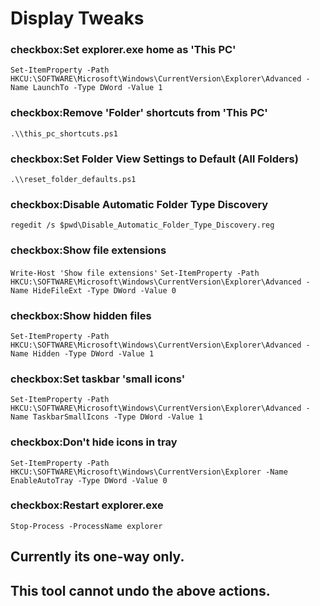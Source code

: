 # Display Tweaks

### checkbox:Set explorer.exe home as 'This PC'
`Set-ItemProperty -Path HKCU:\SOFTWARE\Microsoft\Windows\CurrentVersion\Explorer\Advanced -Name LaunchTo -Type DWord -Value 1`

### checkbox:Remove 'Folder' shortcuts from 'This PC'
`.\\this_pc_shortcuts.ps1`

### checkbox:Set Folder View Settings to Default (All Folders)
`.\\reset_folder_defaults.ps1`

### checkbox:Disable Automatic Folder Type Discovery
`regedit /s $pwd\Disable_Automatic_Folder_Type_Discovery.reg`

### checkbox:Show file extensions
`Write-Host 'Show file extensions'`
`Set-ItemProperty -Path HKCU:\SOFTWARE\Microsoft\Windows\CurrentVersion\Explorer\Advanced -Name HideFileExt -Type DWord -Value 0`

### checkbox:Show hidden files
`Set-ItemProperty -Path HKCU:\SOFTWARE\Microsoft\Windows\CurrentVersion\Explorer\Advanced -Name Hidden -Type DWord -Value 1`

### checkbox:Set taskbar 'small icons'
`Set-ItemProperty -Path HKCU:\SOFTWARE\Microsoft\Windows\CurrentVersion\Explorer\Advanced -Name TaskbarSmallIcons -Type DWord -Value 1`

### checkbox:Don't hide icons in tray
`Set-ItemProperty -Path HKCU:\SOFTWARE\Microsoft\Windows\CurrentVersion\Explorer -Name EnableAutoTray -Type DWord -Value 0`

### checkbox:Restart explorer.exe
`Stop-Process -ProcessName explorer`

## Currently its one-way only.
## This tool cannot undo the above actions.
